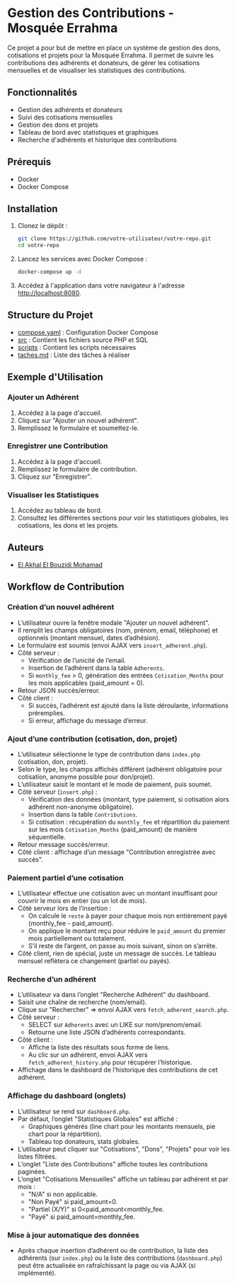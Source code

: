 # Gestion des Contributions - Mosquée Errahma

Ce projet a pour but de mettre en place un système de gestion des dons, cotisations et projets pour la Mosquée Errahma. Il permet de suivre les contributions des adhérents et donateurs, de gérer les cotisations mensuelles et de visualiser les statistiques des contributions.

## Fonctionnalités

- Gestion des adhérents et donateurs
- Suivi des cotisations mensuelles
- Gestion des dons et projets
- Tableau de bord avec statistiques et graphiques
- Recherche d'adhérents et historique des contributions

## Prérequis

- Docker
- Docker Compose

## Installation

1. Clonez le dépôt :
    ```sh
    git clone https://github.com/votre-utilisateur/votre-repo.git
    cd votre-repo
    ```

2. Lancez les services avec Docker Compose :
    ```sh
    docker-compose up -d
    ```

3. Accédez à l'application dans votre navigateur à l'adresse [http://localhost:8080](http://localhost:8080).

## Structure du Projet

- [compose.yaml](http://_vscodecontentref_/1) : Configuration Docker Compose
- [src](http://_vscodecontentref_/2) : Contient les fichiers source PHP et SQL
- [scripts](http://_vscodecontentref_/3) : Contient les scripts nécessaires
- [taches.md](http://_vscodecontentref_/4) : Liste des tâches à réaliser

## Exemple d'Utilisation

### Ajouter un Adhérent

1. Accédez à la page d'accueil.
2. Cliquez sur "Ajouter un nouvel adhérent".
3. Remplissez le formulaire et soumettez-le.

### Enregistrer une Contribution

1. Accédez à la page d'accueil.
2. Remplissez le formulaire de contribution.
3. Cliquez sur "Enregistrer".

### Visualiser les Statistiques

1. Accédez au tableau de bord.
2. Consultez les différentes sections pour voir les statistiques globales, les cotisations, les dons et les projets.

## Auteurs

- [El Akhal El Bouzidi Mohamad](https://github.com/tutanka01)

## Workflow de Contribution

### Création d’un nouvel adhérent
- L’utilisateur ouvre la fenêtre modale "Ajouter un nouvel adhérent".
- Il remplit les champs obligatoires (nom, prénom, email, téléphone) et optionnels (montant mensuel, dates d’adhésion).
- Le formulaire est soumis (envoi AJAX vers `insert_adherent.php`).
- Côté serveur :  
  - Vérification de l’unicité de l’email.  
  - Insertion de l’adhérent dans la table `Adherents`.  
  - Si `monthly_fee` > 0, génération des entrées `Cotisation_Months` pour les mois applicables (paid_amount = 0).
- Retour JSON succès/erreur.
- Côté client :  
  - Si succès, l’adhérent est ajouté dans la liste déroulante, informations préremplies.  
  - Si erreur, affichage du message d’erreur.

### Ajout d’une contribution (cotisation, don, projet)
- L’utilisateur sélectionne le type de contribution dans `index.php` (cotisation, don, projet).
- Selon le type, les champs affichés diffèrent (adhérent obligatoire pour cotisation, anonyme possible pour don/projet).
- L’utilisateur saisit le montant et le mode de paiement, puis soumet.
- Côté serveur (`insert.php`) :  
  - Vérification des données (montant, type paiement, si cotisation alors adhérent non-anonyme obligatoire).  
  - Insertion dans la table `Contributions`.  
  - Si cotisation : récupération du `monthly_fee` et répartition du paiement sur les mois `Cotisation_Months` (paid_amount) de manière séquentielle.  
- Retour message succès/erreur.
- Côté client : affichage d’un message "Contribution enregistrée avec succès".

### Paiement partiel d’une cotisation
- L’utilisateur effectue une cotisation avec un montant insuffisant pour couvrir le mois en entier (ou un lot de mois).
- Côté serveur lors de l’insertion :  
  - On calcule le `reste` à payer pour chaque mois non entièrement payé (monthly_fee - paid_amount).  
  - On applique le montant reçu pour réduire le `paid_amount` du premier mois partiellement ou totalement.  
  - S’il reste de l’argent, on passe au mois suivant, sinon on s’arrête.
- Côté client, rien de spécial, juste un message de succès. Le tableau mensuel reflètera ce changement (partiel ou payés).

### Recherche d’un adhérent
- L’utilisateur va dans l’onglet "Recherche Adhérent" du dashboard.
- Saisit une chaîne de recherche (nom/email).
- Clique sur "Rechercher" ⇒ envoi AJAX vers `fetch_adherent_search.php`.
- Côté serveur :  
  - SELECT sur `Adherents` avec un LIKE sur nom/prenom/email.  
  - Retourne une liste JSON d’adhérents correspondants.
- Côté client :  
  - Affiche la liste des résultats sous forme de liens.  
  - Au clic sur un adhérent, envoi AJAX vers `fetch_adherent_history.php` pour récupérer l’historique.
- Affichage dans le dashboard de l’historique des contributions de cet adhérent.

### Affichage du dashboard (onglets)
- L’utilisateur se rend sur `dashboard.php`.
- Par défaut, l’onglet "Statistiques Globales" est affiché :  
  - Graphiques générés (line chart pour les montants mensuels, pie chart pour la répartition).
  - Tableau top donateurs, stats globales.
- L’utilisateur peut cliquer sur "Cotisations", "Dons", "Projets" pour voir les listes filtrées.
- L’onglet "Liste des Contributions" affiche toutes les contributions paginées.
- L’onglet "Cotisations Mensuelles" affiche un tableau par adhérent et par mois :  
  - "N/A" si non applicable.  
  - "Non Payé" si paid_amount=0.  
  - "Partiel (X/Y)" si 0<paid_amount<monthly_fee.  
  - "Payé" si paid_amount=monthly_fee.

### Mise à jour automatique des données
- Après chaque insertion d’adhérent ou de contribution, la liste des adhérents (sur `index.php`) ou la liste des contributions (`dashboard.php`) peut être actualisée en rafraîchissant la page ou via AJAX (si implémenté).